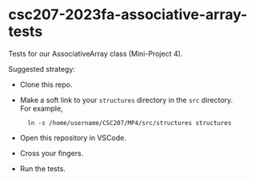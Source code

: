 # csc207-2023fa-associative-array-tests

Tests for our AssociativeArray class (Mini-Project 4).

Suggested strategy:

* Clone this repo.
* Make a soft link to your `structures` directory in the `src` directory.  
  For example,

        ln -s /home/username/CSC207/MP4/src/structures structures

* Open this repository in VSCode.
* Cross your fingers.
* Run the tests.
